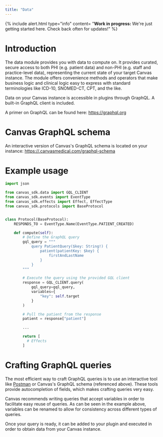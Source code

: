 ```yaml
---
title: "Data"
---
```


{% include alert.html type="info" content= "<b>Work in progress: </b> We're just getting started here. Check back often for updates!"  %}

# Introduction

The data module provides you with data to compute on. It provides curated,
secure access to both PHI (e.g. patient data) and non-PHI (e.g. staff and
practice-level data), representing the current state of your target Canvas
instance. The module offers convenience methods and operators that
make business logic and clinical logic easy to express with standard
terminologies like ICD-10, SNOMED-CT, CPT, and the like.

Data on your Canvas instance is accessible in plugins through GraphQL. A built-in GraphQL client is included.

A primer on GraphQL can be found here: https://graphql.org

# Canvas GraphQL schema

An interactive version of Canvas's GraphQL schema is located on your instance: [https://<customer-subdomain>.canvasmedical.com/graphql-schema](https://<customer-subdomain>.canvasmedical.com/graphql-schema)

# Example usage

```python
import json

from canvas_sdk.data import GQL_CLIENT
from canvas_sdk.events import EventType
from canvas_sdk.effects import Effect, EffectType
from canvas_sdk.protocols import BaseProtocol


class Protocol(BaseProtocol):
    RESPONDS_TO = EventType.Name(EventType.PATIENT_CREATED)

    def compute(self):
        # Define the GraphQL query
        gql_query = """
            query PatientQuery($key: String!) {
                patient(patientKey: $key) {
                    firstAndLastName
                }
            }
        """

        # Execute the query using the provided GQL client
        response = GQL_CLIENT.query(
            gql_query=gql_query,
            variables={
                "key": self.target
            }
        )

        # Pull the patient from the response
        patient = response["patient"]

        ...

        return [
          # Effects
        ]
```

# Crafting GraphQL queries

The most efficient way to craft GraphQL queries is to use an interactive tool like [Postman](https://www.postman.com) or
Canvas's GraphQL schema (referenced above). These tools provide autocompletion of fields, which makes crafting queries
very easy.

Canvas recommends writing queries that accept variables in order to facilitate easy reuse of queries. As can be seen in
the example above, variables can be renamed to allow for consistency across different types of queries.

Once your query is ready, it can be added to your plugin and executed in order to obtain data from your Canvas instance.
